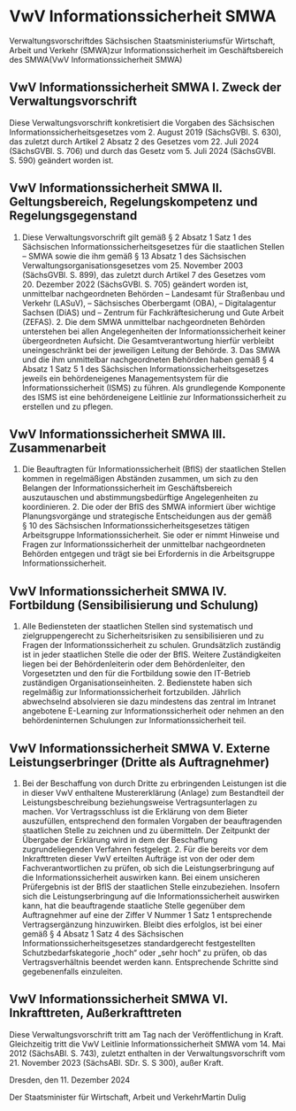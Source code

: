 # VwV Informationssicherheit SMWA

Verwaltungsvorschriftdes Sächsischen Staatsministeriumsfür Wirtschaft, Arbeit und Verkehr (SMWA)zur Informationssicherheit im Geschäftsbereich des SMWA(VwV Informationssicherheit SMWA)

## VwV Informationssicherheit SMWA I. Zweck der Verwaltungsvorschrift

Diese Verwaltungsvorschrift konkretisiert die Vorgaben des Sächsischen Informationssicherheitsgesetzes vom 2. August 2019 (SächsGVBl. S. 630), das zuletzt durch Artikel 2 Absatz 2 des Gesetzes vom 22. Juli 2024 (SächsGVBl. S. 706) und durch das Gesetz vom 5. Juli 2024 (SächsGVBl. S. 590) geändert worden ist.


## VwV Informationssicherheit SMWA II. Geltungsbereich, Regelungskompetenz und Regelungsgegenstand

1. Diese Verwaltungsvorschrift gilt gemäß § 2 Absatz 1 Satz 1 des Sächsischen Informationssicherheitsgesetzes für die staatlichen Stellen – SMWA sowie die ihm gemäß § 13 Absatz 1 des Sächsischen Verwaltungsorganisationsgesetzes vom 25. November 2003 (SächsGVBl. S. 899), das zuletzt durch Artikel 7 des Gesetzes vom 20. Dezember 2022 (SächsGVBl. S. 705) geändert worden ist, unmittelbar nachgeordneten Behörden – Landesamt für Straßenbau und Verkehr (LASuV), – Sächsisches Oberbergamt (OBA), – Digitalagentur Sachsen (DiAS) und – Zentrum für Fachkräftesicherung und Gute Arbeit (ZEFAS). 2. Die dem SMWA unmittelbar nachgeordneten Behörden unterstehen bei allen Angelegenheiten der Informationssicherheit keiner übergeordneten Aufsicht. Die Gesamtverantwortung hierfür verbleibt uneingeschränkt bei der jeweiligen Leitung der Behörde. 3. Das SMWA und die ihm unmittelbar nachgeordneten Behörden haben gemäß § 4 Absatz 1 Satz 5 1 des Sächsischen Informationssicherheitsgesetzes jeweils ein behördeneigenes Managementsystem für die Informationssicherheit (ISMS) zu führen. Als grundlegende Komponente des ISMS ist eine behördeneigene Leitlinie zur Informationssicherheit zu erstellen und zu pflegen. 
## VwV Informationssicherheit SMWA III. Zusammenarbeit

1. Die Beauftragten für Informationssicherheit (BfIS) der staatlichen Stellen kommen in regelmäßigen Abständen zusammen, um sich zu den Belangen der Informationssicherheit im Geschäftsbereich auszutauschen und abstimmungsbedürftige Angelegenheiten zu koordinieren. 2. Die oder der BfIS des SMWA informiert über wichtige Planungsvorgänge und strategische Entscheidungen aus der gemäß § 10 des Sächsischen Informationssicherheitsgesetzes tätigen Arbeitsgruppe Informationssicherheit. Sie oder er nimmt Hinweise und Fragen zur Informationssicherheit der unmittelbar nachgeordneten Behörden entgegen und trägt sie bei Erfordernis in die Arbeitsgruppe Informationssicherheit. 
## VwV Informationssicherheit SMWA IV. Fortbildung (Sensibilisierung und Schulung)

1. Alle Bediensteten der staatlichen Stellen sind systematisch und zielgruppengerecht zu Sicherheitsrisiken zu sensibilisieren und zu Fragen der Informationssicherheit zu schulen. Grundsätzlich zuständig ist in jeder staatlichen Stelle die oder der BfIS. Weitere Zuständigkeiten liegen bei der Behördenleiterin oder dem Behördenleiter, den Vorgesetzten und den für die Fortbildung sowie den IT-Betrieb zuständigen Organisationseinheiten. 2. Bedienstete haben sich regelmäßig zur Informationssicherheit fortzubilden. Jährlich abwechselnd absolvieren sie dazu mindestens das zentral im Intranet angebotene E-Learning zur Informationssicherheit oder nehmen an den behördeninternen Schulungen zur Informationssicherheit teil. 
## VwV Informationssicherheit SMWA V. Externe Leistungserbringer (Dritte als Auftragnehmer)

1. Bei der Beschaffung von durch Dritte zu erbringenden Leistungen ist die in dieser VwV enthaltene Mustererklärung (Anlage) zum Bestandteil der Leistungsbeschreibung beziehungsweise Vertragsunterlagen zu machen. Vor Vertragsschluss ist die Erklärung von dem Bieter auszufüllen, entsprechend den formalen Vorgaben der beauftragenden staatlichen Stelle zu zeichnen und zu übermitteln. Der Zeitpunkt der Übergabe der Erklärung wird in dem der Beschaffung zugrundeliegenden Verfahren festgelegt. 2. Für die bereits vor dem Inkrafttreten dieser VwV erteilten Aufträge ist von der oder dem Fachverantwortlichen zu prüfen, ob sich die Leistungserbringung auf die Informationssicherheit auswirken kann. Bei einem unsicheren Prüfergebnis ist der BfIS der staatlichen Stelle einzubeziehen. Insofern sich die Leistungserbringung auf die Informationssicherheit auswirken kann, hat die beauftragende staatliche Stelle gegenüber dem Auftragnehmer auf eine der Ziffer V Nummer 1 Satz 1 entsprechende Vertragsergänzung hinzuwirken. Bleibt dies erfolglos, ist bei einer gemäß § 4 Absatz 1 Satz 4 des Sächsischen Informationssicherheitsgesetzes standardgerecht festgestellten Schutzbedarfskategorie „hoch“ oder „sehr hoch“ zu prüfen, ob das Vertragsverhältnis beendet werden kann. Entsprechende Schritte sind gegebenenfalls einzuleiten. 
## VwV Informationssicherheit SMWA VI. Inkrafttreten, Außerkrafttreten

Diese Verwaltungsvorschrift tritt am Tag nach der Veröffentlichung in Kraft. Gleichzeitig tritt die VwV Leitlinie Informationssicherheit SMWA vom 14. Mai 2012 (SächsABl. S. 743), zuletzt enthalten in der Verwaltungsvorschrift vom 21. November 2023 (SächsABl. SDr. S. S 300), außer Kraft.

Dresden, den 11. Dezember 2024

Der Staatsminister für Wirtschaft, Arbeit und VerkehrMartin Dulig

